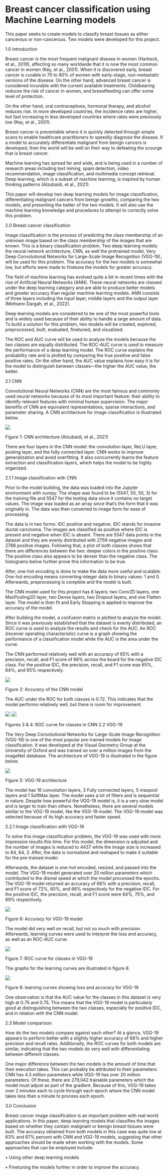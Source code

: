 # Breast cancer classification using Machine Learning models
This paper seeks to create models to classify breast tissues as either cancerous or non-cancerous. Two models were developed for this project. 

1.0 Introduction

Breast cancer is the most frequent malignant disease in women (Harbeck, et al., 2019), affecting so many worldwide that it is now the most common cancer in women (Key, et al., 2001). When it is discovered early, breast cancer is curable in 70 to 80% of women with early-stage, non-metastatic versions of the disease. On the other hand, advanced breast cancer is considered incurable with the current available treatments.
Childbearing reduces the risk of cancer in women, and breastfeeding can offer some level of protection. 

On the other hand, oral contraceptives, hormonal therapy, and alcohol reduces risk. In more developed countries, the incidence rates are higher, but fast increasing in less developed countries where rates were previously low (Key, et al., 2001).

Breast cancer is preventable where it is quickly detected through simple scans to enable healthcare practitioners to speedily diagnose the disease. If a model to accurately differentiate malignant from benign cancers is developed, then the world will be well on their way to defeating the scourge that is breast cancer.

Machine learning has spread far and wide, and is being used in a number of research areas including text mining, spam detection, video recommendation, image classification, and multimedia concept retrieval. Deep learning, which is a subset of machine learning, is inspired by human thinking patterns (Alzubaidi, et al., 2021).

This paper will develop two deep learning models for image classification, differentiating malignant cancers from benign growths, comparing the two models, and presenting the better of the two models. It will also use the machine learning knowledge and procedures to attempt to correctly solve this problem.

2.0 Breast cancer classification

Image classification is the process of predicting the class membership of an unknown image based on the class membership of the images that are known. This is a binary classification problem. Two deep learning models: the neural network architecture, CNN, as well the pretrained model, Very Deep Convolutional Networks for Large-Scale Image Recognition (VGG-19), will be used for this problem. The accuracy for the two models is somewhat low, but efforts were made to finetune the models for greater accuracy.

The field of machine learning has evolved quite a bit in recent times with the rise of Artificial Neural Networks (ANN). These neural networks are classed under the deep learning category and are able to produce better models and greater accuracy than regular machine learning models. ANN consists of three layers including the input layer, middle layers and the output layer (Mohseni-Dargah, et al., 2022).

Deep learning models are considered to be one of the most powerful tools and is widely used because of their ability to handle a large amount of data. To build a solution for this problem, two models will be created, explored, preprocessed, built, evaluated, finetuned, and visualized.

The ROC and AUC curve will be used to analyze the models because the two classes are equally distributed. The ROC-AUC curve is used to measure the performance of a deep learning model. The ROC curve explains the probability rate and is plotted by comparing the true positive and false positive rates. On the other hand, the AUC value explains how easy it is for the model to distinguish between classes—the higher the AUC value, the better.

2.1 CNN

Convolutional Neural Networks (CNN) are the most famous and commonly used neural networks because of its most important feature: their ability to identify relevant features with minimal human supervision. The major benefits of CNN are equivalent representations, sparse interactions, and parameter sharing. A CNN architecture for image classification is illustrated below.

![](images/Picture%201.png)

Figure 1: CNN architecture (Alzubaidi, et al., 2021)

There are four layers in the CNN model: the convolution layer, ReLU layer, pooling layer, and the fully connected layer. CNN works to improve generalization and avoid overfitting. It also concurrently learns the feature extraction and classification layers, which helps the model to be highly organized.

2.1.1 Image classification with CNN

Prior to the model building, the data was loaded into the Jupyter environment with numpy. The shape was found to be (5547, 50, 50, 3) for the training file and 5547 for the testing data since it contains no target values. The image was loaded as an array since that’s the form that it was originally in. The data was then converted to image form for ease of processing.

The data is in two forms: IDC positive and negative. IDC stands for invasive ductal carcinoma. The images are classified as positive where IDC is present and negative when IDC is absent. There are 5547 data points in the dataset and they are evenly distributed with 2759 negative images and 2788 positive images. Following that, a plot of both classes shows that there are differences between the two: deeper colors in the positive class. The positive class also appears to be denser than the negative class. The histograms below further prove this information to be true.

After, one-hot encoding is done to make the data more useful and scalable. One-hot encoding means converting integer data to binary values: 1 and 0. Afterwards, preprocessing is complete and the model is built.

The CNN model used for this project has 8 layers: two Conv2D layers, one MaxPooling2D layer, two Dense layers, two Dropout layers, and one Flatten layer. The model is then fit and Early Stopping is applied to improve the accuracy of the model.

After building the model, a confusion matrix is plotted to analyze the model. Since it was previously established that the dataset is evenly distributed, an ROC curve is used to analyze the results and check for the AUC. An ROC (receiver operating characteristic) curve is a graph showing the performance of a classification model while the AUC is the area under the curve.

The CNN performed relatively well with an accuracy of 65% with a precision, recall, and F1 score of 66% across the board for the negative IDC class. For the positive IDC, the precision, recall, and F1 score was 65%, 64%, and 65% respectively.

![](images/Picture%201-2.png)

Figure 2: Accuracy of the CNN model

The AUC under the ROC for both classes is 0.72. This indicates that the model performs relatively well, but there is room for improvement.

![](images/Picture%201-3.png)
![](images/Picture%201-4.png)

Figures 3 & 4: ROC curve for classes in CNN 2.2 VGG-19

The Very Deep Convolutional Networks for Large-Scale Image Recognition (VGG-19) is one of the most popular pre-trained models for image classification. It was developed at the Visual Geometry Group at the University of Oxford and was trained on over a million images from the imageNet database. The architecture of VGG-19 is illustrated in the figure below.

![](images/Picture%201-5.png)

Figure 5: VGG-19 architecture

The model has 16 convolution layers, 3 Fully connected layers, 5 maxpool layers and 1 SoftMax layer. The model uses a lot of filters and is sequential in nature. Despite how powerful the VGG-19 model is, it is a very slow model and is larger to train than others. Nonetheless, there are several models similar to the VGG-19 model, like the VGG-19 model. The VGG-19 model was selected because of its high accuracy and faster speed.

2.2.1 Image classification with VGG-19

To solve this image classification problem, the VGG-19 was used with more impressive results this time. For this model, the dimension is adjusted and the number of images is reduced to 4437 while the image size is increased to 64, 64, 3. After, the data is normalized and reshaped to make it suitable for the pre-trained model.

Afterwards, the dataset is one-hot encoded, resized, and passed into the model. The VGG-19 model generated over 20 million parameters which contributed to the dismal speed at which the model processed the epochs. The VGG-19 model returned an accuracy of 68% with a precision, recall, and F1 score of 72%, 60%, and 66% respectively for the negative IDC. For the positive IDC, the precision, recall, and F1 score were 64%, 75%, and 69% respectively.

![](images/Picture%201-6.png)

Figure 6: Accuracy for VGG-19 model

The model did very well on recall, but not so much with precision. Afterwards, learning curves were used to interpret the loss and accuracy, as well as an ROC-AUC curve.

![](images/Picture%201-7.png)

Figure 7: ROC curve for classes in VGG-19

The graphs for the learning curves are illustrated in figure 8.

![](images/Picture%201-8.png)

Figure 8: learning curves showing loss and accuracy for VGG-19

One observation is that the AUC value for the classes in this dataset is very high at 0.75 and 0.75. This means that the VGG-19 model is particularly good at distinguishing between the two classes, especially for positive IDC, and in relation with the CNN model.

2.3 Model comparison

How do the two models compare against each other? At a glance, VGG-19 appears to perform better with a slightly higher accuracy of 68% and higher precision and recall rates. Additionally, the ROC curves for both models are similar, indicating that the two models do very well with differentiating between different classes.

One major difference between the two models is the amount of time that their execution takes. This can probably be attributed to their parameters: CNN has 4.3 million parameters while VGG-19 has over 20 million parameters. Of these, there are 279,042 trainable parameters which the model must adjust as part of the gradient. Because of this, VGG-19 takes over 2 minutes each to cycle through each epoch where the CNN model takes less than a minute to process each epoch.

3.0 Conclusion

Breast cancer image classification is an important problem with real world applications. In this paper, deep learning models that classifies the images based on whether they contain malignant or benign breast tissues were built. The accuracy obtained from both models in this case was quite low at 63% and 67% percent with CNN and VGG-19 models, suggesting that other approaches should be made when working with the models. Some approaches that can be employed include:

• Using other deep learning models

• Finetuning the models further in order to improve the accuracy.
